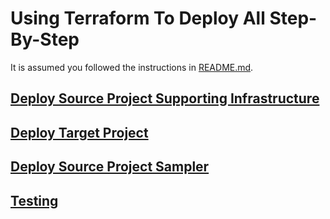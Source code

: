 # Using Terraform To Deploy All Step-By-Step

It is assumed you followed the instructions in [README.md](./README.md).

## [Deploy Source Project Supporting Infrastructure](1_source/README.md)

## [Deploy Target Project](2_target/README.md)

## [Deploy Source Project Sampler](3_source/README.md)

## [Testing](./TESTING.md)
